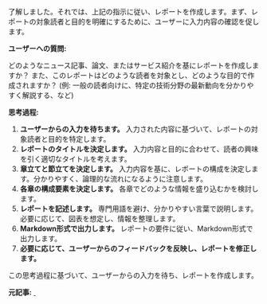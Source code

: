 了解しました。それでは、上記の指示に従い、レポートを作成します。まず、レポートの対象読者と目的を明確にするために、ユーザーに入力内容の確認を促します。

**ユーザーへの質問:**

どのようなニュース記事、論文、またはサービス紹介を基にレポートを作成しますか？ また、このレポートはどのような読者を対象とし、どのような目的で作成されますか？ (例: 一般の読者向けに、特定の技術分野の最新動向を分かりやすく解説する、など)

**思考過程:**

1. **ユーザーからの入力を待ちます。** 入力された内容に基づいて、レポートの対象読者と目的を特定します。
2. **レポートのタイトルを決定します。** 入力内容と目的に合わせて、読者の興味を引く適切なタイトルを考えます。
3. **章立てと節立てを決定します。** 入力内容を基に、レポートの構成を決定します。分かりやすく、論理的な流れになるように注意します。
4. **各章の構成要素を決定します。** 各章でどのような情報を盛り込むかを検討します。
5. **レポートを記述します。** 専門用語を避け、分かりやすい言葉で説明します。必要に応じて、図表を想定し、情報を整理します。
6. **Markdown形式で出力します。** レポートの要件に従い、Markdown形式で出力します。
7. **必要に応じて、ユーザーからのフィードバックを反映し、レポートを修正します。**

この思考過程に基づいて、ユーザーからの入力を待ち、レポートを作成します。


**元記事:** [ ](https://investors.micron.com/news-releases/news-release-details/micron-announces-business-unit-reorganization-capitalize-ai)
